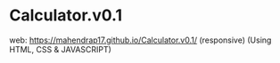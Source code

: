 # Calculator.v0.1

 web: https://mahendrap17.github.io/Calculator.v0.1/ 
 (responsive)
 (Using HTML, CSS & JAVASCRIPT)

